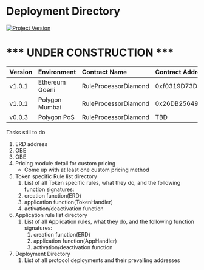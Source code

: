 # Deployment Directory
[![Project Version][version-image]][version-url]


# *** UNDER CONSTRUCTION ***

| Version | Environment     | Contract Name        | Contract Address |
| :--- |:----------------|:---------------------| :--- | 
| v1.0.1 | Ethereum Goerli | RuleProcessorDiamond | 0xf0319D73Db76b7B594D5Fd659bbE03502D97816E
| v1.0.1 | Polygon Mumbai  | RuleProcessorDiamond | 0x26DB256496aCc3cAC7F4D7254F8f96A947AFaaAf
| v0.0.3 | Polygon PoS     | RuleProcessorDiamond | TBD




Tasks still to do
1. ERD address
2. OBE
3. OBE
4. Pricing module detail for custom pricing
    * Come up with at least one custom pricing method
5. Token specific Rule list directory
    1. List of all Token specific rules, what they do, and the following function signatures:
    1. creation function(ERD)
    2. application function(TokenHandler)
    3. activation/deactivation function
6. Application rule list directory
    1. List of all Application rules, what they do, and the following function signatures:
        1. creation function(ERD)
        2. application function(AppHandler)
        3. activation/deactivation function
7. Deployment Directory
    1. List of all protocol deployments and their prevailing addresses
<!-- These are the header links -->

[version-image]: https://img.shields.io/badge/Version-1.1.0-brightgreen?style=for-the-badge&logo=appveyor
[version-url]: https://github.com/thrackle-io/Tron